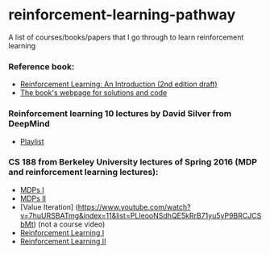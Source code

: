 reinforcement-learning-pathway
===============================

A list of courses/books/papers that I go through to learn reinforcement learning


### Reference book:
- [Reinforcement Learning: An Introduction (2nd edition draft)](https://webdocs.cs.ualberta.ca/~sutton/book/bookdraft2016sep.pdf)
- [The book's webpage for solutions and code](https://webdocs.cs.ualberta.ca/~sutton/book/the-book-2nd.html)


### Reinforcement learning 10 lectures by David Silver from DeepMind
- [Playlist](https://www.youtube.com/playlist?list=PLwQyV9I_3POuVsyB3hCyl3Iieb1oWVfPP)


### CS 188 from Berkeley University lectures of Spring 2016 (MDP and reinforcement learning lectures):

- [MDPs I](https://www.youtube.com/watch?v=Vx5IkFJPT_k&index=9&list=PLIeooNSdhQE5kRrB71yu5yP9BRCJCSbMt)
- [MDPs II](https://www.youtube.com/watch?v=2M7mv4-BPCg&index=10&list=PLIeooNSdhQE5kRrB71yu5yP9BRCJCSbMt)
- [Value Iteration] (https://www.youtube.com/watch?v=7huURSBATmg&index=11&list=PLIeooNSdhQE5kRrB71yu5yP9BRCJCSbMt) (not a course video)
- [Reinforcement Learning I](https://www.youtube.com/watch?v=A5oqQDNntYc&index=12&list=PLIeooNSdhQE5kRrB71yu5yP9BRCJCSbMt)
- [Reinforcement Learning II](https://www.youtube.com/watch?v=R0vTZp0ve4s&index=13&list=PLIeooNSdhQE5kRrB71yu5yP9BRCJCSbMt)

